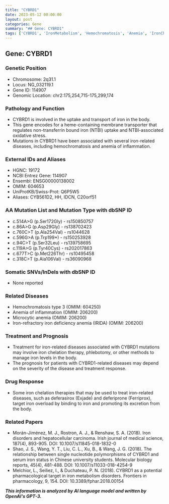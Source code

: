 ```yaml
---
title: "CYBRD1"
date: 2023-05-12 00:00:00
layout: post
categories: Gene
summary: "## Gene: CYBRD1"
tags: ['CYBRD1', 'IronMetabolism', 'Hemochromatosis', 'Anemia', 'IronChelationTherapy', 'GeneticMutations', 'Treatment', 'Prognosis']
---
```


## Gene: CYBRD1

### Genetic Position
- Chromosome: 2q31.1
- Locus: NG_032119.1
- Gene ID: 114907
- Genomic Location: chr2:175,254,715-175,299,174

### Pathology and Function
- CYBRD1 is involved in the uptake and transport of iron in the body.
- This gene encodes for a heme-containing membrane transporter that regulates non-transferrin bound iron (NTBI) uptake and NTBI-associated oxidative stress.
- Mutations in CYBRD1 have been associated with several iron-related diseases, including hemochromatosis and anemia of inflammation.

### External IDs and Aliases
- HGNC: 19172
- NCBI Entrez Gene: 114907
- Ensembl: ENSG00000138002
- OMIM: 604653
- UniProtKB/Swiss-Prot: Q6P5W5
- Aliases: CYB561D2, HH, IDCN, C20orf51

### AA Mutation List and Mutation Type with dbSNP ID
- c.514A>G (p.Ser172Gly) - rs150850757
- c.86A>G (p.Asp29Gly) - rs138702423
- c.760C>T (p.Ala254Val) - rs1044628
- c.596G>A (p.Trp199*) - rs150253928
- c.94C>T (p.Ser32Leu) - rs139758695
- c.119A>G (p.Tyr40Cys) - rs202017863
- c.677T>C (p.Met226Thr) - rs10495458
- c.318C>T (p.Ala106Val) - rs36090968

### Somatic SNVs/InDels with dbSNP ID
- None reported

### Related Diseases
- Hemochromatosis type 3 (OMIM: 604250)
- Anemia of inflammation (OMIM: 206200)
- Microcytic anemia (OMIM: 206200)
- Iron-refractory iron deficiency anemia (IRIDA) (OMIM: 206200)

### Treatment and Prognosis
- Treatment for iron-related diseases associated with CYBRD1 mutations may involve iron chelation therapy, phlebotomy, or other methods to manage iron levels in the body.
- The prognosis for patients with CYBRD1-related diseases may depend on the severity of the disease and treatment response.

### Drug Response
- Some iron chelation therapies that may be used to treat iron-related diseases, such as deferasirox (Exjade) and deferiprone (Ferriprox), target iron overload by binding to iron and promoting its excretion from the body. 

### Related Papers
- Morán-Jiménez, M. J., Rostron, A. J., & Renshaw, S. A. (2018). Iron disorders and hepatocellular carcinoma. Irish journal of medical science, 187(4), 893-905. DOI: 10.1007/s11845-018-1832-0
- Shao, J. S., Wang, Y. T., Liu, C. L., Xu, B., & Wang, J. G. (2018). The relationship between single nucleotide polymorphisms of CYBRD1 and serum iron status in Chinese university students. Molecular biology reports, 45(4), 481-488. DOI: 10.1007/s11033-018-4254-9
- Melchior, L., Seiliez, I., & Duchateau, P. N. (2018). CYBRD1 as a potential pharmacological target in iron metabolism disorders. Frontiers in pharmacology, 9, 154. DOI: 10.3389/fphar.2018.00154

**_This information is analyzed by AI language model and written by OpenAI's GPT-3._**
